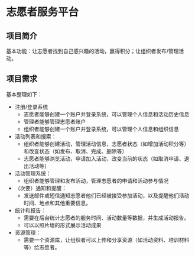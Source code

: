# 志愿者服务平台

## 项目简介

基本功能：让志愿者找到自己感兴趣的活动，赢得积分；让组织者发布/管理活动。

## 项目需求

基本整理如下：

- 注册/登录系统
    - 志愿者能够创建一个账户并登录系统，可以管理个人信息和活动历史信息
    - 管理者能够管理志愿者账户
    - 组织者能够创建一个账户并登录系统，可以管理个人信息和组织信息
- 活动列表和搜索：
    - 组织者能够创建活动，管理活动信息，志愿者状态（如增加活动积分等）和改变状态（如发布、取消、完成、删除等）
    - 志愿者能够浏览活动，申请加入活动，改变当前的状态（如取消申请、退出活动等）
- 活动管理系统：
    - 组织者能够管理和发布活动，管理志愿者的申请和活动参与情况
- （次要）通知和提醒：
    - 发送邮件或短信通知志愿者他们已经被接受参加活动，以及提醒他们活动时间、地点和其他重要信息。
- 统计和报告：
    - 需要在后台统计志愿者的服务时间、活动数量等数据，并生成活动报告。
    - 可以以照片墙的形式展示活动成果
- 资源管理：
    - 需要一个资源库，让组织者可以上传和分享资源（如活动资料、培训材料等）给志愿者。

